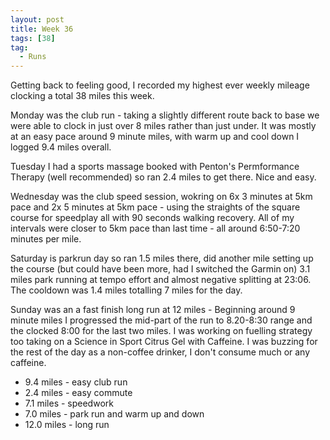 ```yaml
---
layout: post
title: Week 36
tags: [38]
tag:
  - Runs
---
```


Getting back to feeling good, I recorded my highest ever weekly mileage clocking a total 38 miles this week.

Monday was the club run - taking a slightly different route back to base we were able to clock in just over 8 miles rather than just under. It was mostly at an easy pace around 9 minute miles, with warm up and cool down I logged 9.4 miles overall.

Tuesday I had a sports massage booked with Penton's Permformance Therapy (well recommended) so ran 2.4 miles to get there. Nice and easy.

Wednesday was the club speed session, wokring on 6x 3 minutes at 5km pace and 2x 5 minutes at 5km pace - using the straights of the square course for speedplay all with 90 seconds walking recovery. All of my intervals were closer to 5km pace than last time - all around 6:50-7:20 minutes per mile.

Saturday is parkrun day so ran 1.5 miles there, did another mile setting up the course (but could have been more, had I switched the Garmin on) 3.1 miles park running at tempo effort and almost negative splitting at 23:06. The cooldown was 1.4 miles totalling 7 miles for the day. 
 
Sunday was an a fast finish long run at 12 miles - Beginning around 9 minute miles I progressed the mid-part of the run to 8.20-8:30 range and the clocked 8:00 for the last two miles.  I was working on fuelling strategy too taking on a Science in Sport Citrus Gel with Caffeine.
I was buzzing for the rest of the day as a non-coffee drinker, I don't consume much or any caffeine.

* 9.4 miles - easy club run
* 2.4 miles - easy commute
* 7.1 miles - speedwork
* 7.0 miles - park run and warm up and down
* 12.0 miles - long run
